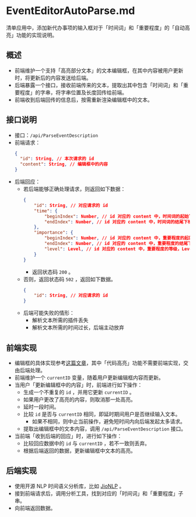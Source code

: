 # EventEditorAutoParse.md

清单应用中，添加新代办事项的输入框对于「时间词」和「重要程度」的「自动高亮」功能的实现说明。

## 概述

- 前端维护一个支持「高亮部分文本」的文本编辑框，在其中内容被用户更新时，将更新后的内容发送给后端。
- 后端暴露一个接口，接收前端传来的文本，提取出其中包含「时间词」和「重要程度」的字串，将字串位置及长度回传给前端。
- 前端收到后端回传的信息后，按需重新渲染编辑框中的文本。

## 接口说明

- 接口：`/api/ParseEventDescription`
- 前端请求：
  ```json
  {
    "id": String, // 本次请求的 id
    "content": String, // 编辑框中的内容
  }
  ```
- 后端回应：
  - 若后端能够正确处理请求，则返回如下数据：
    ```json
    {
        "id": String, // 对应请求的 id
        "time": {
            "beginIndex": Number, // id 对应的 content 中，时间词的起始下标
            "endIndex": Number, // id 对应的 content 中，时间词的结尾下标
        },
        "importance": {
            "beginIndex": Number, // id 对应的 content 中，重要程度的起始下标
            "endIndex": Number, // id 对应的 content 中，重要程度的结尾下标
            "level": Level, // id 对应的 content 中，重要程度的等级，Level 类定义见 Event.md
        }
    }
    ```
    - 返回状态码 `200` 。
  - 否则，返回状态码 `502` ，返回如下数据。
    ```json
    {
        "id": String, // 对应请求的 id 
    }
    ```
  - 后端可能失败的情形：
    - 解析文本所需的插件丢失
    - 解析文本所需的时间过长，后端主动放弃

## 前端实现

- 编辑框的具体实现参考[这篇文章](https://css-tricks.com/creating-an-editable-textarea-that-supports-syntax-highlighted-code/)，其中「代码高亮」功能不需要前端实现，交由后端处理。
- 前端维护一个 `currentID` 变量，随着用户更新编辑框内容而更新。
- 当用户「更新编辑框中的内容」时，前端进行如下操作：
  - 生成一个不重复的 `id` ，并用它更新 `currentID` 。
  - 如果用户更改了高亮的内容，则取消那一处高亮。
  - 延时一段时间。
  - 比较 `id` 是否与 `currentID` 相同，即延时期间用户是否继续输入文本。
    - 如果不相同，则中止当前操作，避免短时间内向后端发起太多请求。
  - 提取出编辑框中的文本内容，调用 `/api/ParseEventDescription` 接口。
- 当前端「收到后端的回应」时，进行如下操作：
  - 比较回应数据中的 `id` 与 `currentID` ，若不一致则丢弃。
  - 根据后端返回的数据，更新编辑框中文本的高亮。

## 后端实现

- 使用开源 NLP 时间语义分析库，比如 [JioNLP](https://github.com/dongrixinyu/JioNLP) 。
- 接到前端请求后，调用分析工具，找到对应的「时间词」和「重要程度」子串。
- 向前端返回数据。
